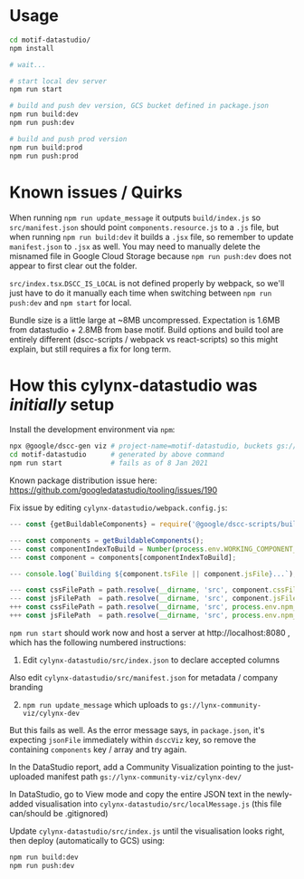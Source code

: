 # Usage

```bash
cd motif-datastudio/
npm install

# wait...

# start local dev server
npm run start

# build and push dev version, GCS bucket defined in package.json
npm run build:dev
npm run push:dev

# build and push prod version
npm run build:prod
npm run push:prod
```

# Known issues / Quirks

When running `npm run update_message` it outputs `build/index.js` so `src/manifest.json` should point
`components.resource.js` to a `.js` file, but when running `npm run build:dev` it builds a
`.jsx` file, so remember to update `manifest.json` to `.jsx` as well. You may need to manually
delete the misnamed file in Google Cloud Storage because `npm run push:dev` does not appear to first
clear out the folder.

`src/index.tsx`.`DSCC_IS_LOCAL` is not defined properly by webpack, so we'll just have to do it manually
each time when switching between `npm run push:dev` and `npm start` for local.

Bundle size is a little large at ~8MB uncompressed. Expectation is 1.6MB from datastudio + 2.8MB from
base motif. Build options and build tool are entirely different (dscc-scripts / webpack vs react-scripts)
so this might explain, but still requires a fix for long term.

# How this cylynx-datastudio was _initially_ setup

Install the development environment via `npm`:

```bash
npx @google/dscc-gen viz # project-name=motif-datastudio, buckets gs://lynx-community-viz/cylynx-motif[-dev]
cd motif-datastudio      # generated by above command
npm run start            # fails as of 8 Jan 2021
```

Known package distribution issue here: https://github.com/googledatastudio/tooling/issues/190

Fix issue by editing `cylynx-datastudio/webpack.config.js`:

```js
--- const {getBuildableComponents} = require('@google/dscc-scripts/build/viz/util');

--- const components = getBuildableComponents();
--- const componentIndexToBuild = Number(process.env.WORKING_COMPONENT_INDEX) || 0;
--- const component = components[componentIndexToBuild];

--- console.log(`Building ${component.tsFile || component.jsFile}...`);

--- const cssFilePath = path.resolve(__dirname, 'src', component.cssFile || '');
--- const jsFilePath  = path.resolve(__dirname, 'src', component.jsFile  || '');
+++ const cssFilePath = path.resolve(__dirname, 'src', process.env.npm_package_dsccViz_cssFile || '');
+++ const jsFilePath  = path.resolve(__dirname, 'src', process.env.npm_package_dsccViz_jsFile  || '');
```

`npm run start` should work now and host a server at http://localhost:8080 , which has the
following numbered instructions:

1. Edit `cylynx-datastudio/src/index.json` to declare accepted columns

Also edit `cylynx-datastudio/src/manifest.json` for metadata / company branding

2. `npm run update_message` which uploads to `gs://lynx-community-viz/cylynx-dev`

But this fails as well. As the error message says, in `package.json`, it's expecting `jsonFile`
immediately within `dsccViz` key, so remove the containing `components` key / array and try
again.

In the DataStudio report, add a Community Visualization pointing to the just-uploaded manifest
path `gs://lynx-community-viz/cylynx-dev/`

In DataStudio, go to View mode and copy the entire JSON text in the newly-added visualisation
into `cylynx-datastudio/src/localMessage.js` (this file can/should be .gitignored)

Update `cylynx-datastudio/src/index.js` until the visualisation looks right, then deploy
(automatically to GCS) using:

```bash
npm run build:dev
npm run push:dev
```
